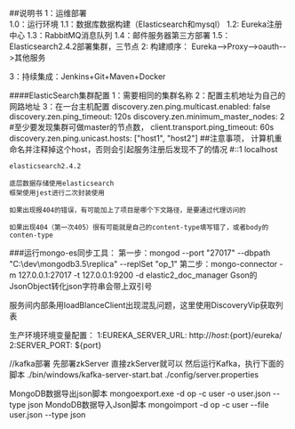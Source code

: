 ##说明书
1：运维部署<br/>
    1.0：运行环境
    1.1：数据库数据构建（Elasticsearch和mysql）
    1.2: Eureka注册中心
    1.3：RabbitMQ消息队列
    1.4：邮件服务器第三方部署
    1.5：Elasticsearch2.4.2部署集群，三节点
2: 构建顺序：
    Eureka-->Proxy-->oauth-->其他服务
    
3：持续集成：Jenkins+Git+Maven+Docker

####ElasticSearch集群配置
1：需要相同的集群名称
2：配置主机地址为自己的网路地址
3：在一台主机配置
    discovery.zen.ping.multicast.enabled: false
    discovery.zen.ping_timeout: 120s
    discovery.zen.minimum_master_nodes: 2 #至少要发现集群可做master的节点数，
    client.transport.ping_timeout: 60s
    discovery.zen.ping.unicast.hosts: ["host1", "host2"] 
##注意事项，
    计算机重命名并注释掉这个host，否则会引起服务注册后发现不了的情况
    #::1             localhost
    
    elasticsearch2.4.2

    底层数据存储使用elasticsearch
    框架使用jest进行二次封装使用
    
    如果出现报404的错误，有可能加上了项目是哪个下文路径，是要通过代理访问的
    
    如果出现404（第一次405）很有可能就是自己的content-type填写错了，或者body的conten-type
###运行mongo-es同步工具：
第一步：mongod --port "27017" --dbpath "C:\dev\mongodb3.5\replica" --replSet "op_1"
第二步：mongo-connector -m 127.0.0.1:27017 -t 127.0.0.1:9200 -d elastic2_doc_manager
Gson的JsonObject转化json字符串会带上双引号

服务间内部条用loadBlanceClient出现混乱问题，这里使用DiscoveryVip获取列表


生产环境环境变量配置：
1:EUREKA_SERVER_URL: http://${host}:${port}/eureka/
2:SERVER_PORT: ${port}

//kafka部署
先部署zkServer
直接zkServer就可以
然后运行Kafka，执行下面的脚本
./bin/windows/kafka-server-start.bat ./config/server.properties
 
 MongoDB数据导出json脚本
 mongoexport.exe -d op -c user -o user.json --type json
 MondoDB数据导入Json脚本
 mongoimport -d op -c user --file user.json --type json